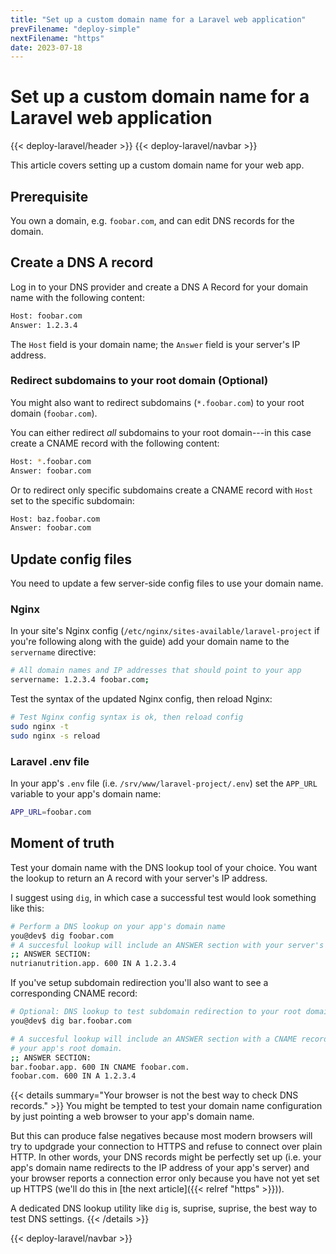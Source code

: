 ```yaml
---
title: "Set up a custom domain name for a Laravel web application"
prevFilename: "deploy-simple"
nextFilename: "https"
date: 2023-07-18
---
```



# Set up a custom domain name for a Laravel web application

{{< deploy-laravel/header >}}
{{< deploy-laravel/navbar >}}

This article covers setting up a custom domain name for your web app.

## Prerequisite

You own a domain, e.g. `foobar.com`, and can edit DNS records for the domain.

## Create a DNS A record

Log in to your DNS provider and create a DNS A Record for your domain name with the following content:

```bash
Host: foobar.com
Answer: 1.2.3.4
```

The `Host` field is your domain name; the `Answer` field is your server's IP address.

### Redirect subdomains to your root domain (Optional)

You might also want to redirect subdomains (`*.foobar.com`) to your root domain (`foobar.com`).

You can either redirect *all* subdomains to your root domain---in this case create a CNAME record with the following content:

```bash
Host: *.foobar.com
Answer: foobar.com
```

Or to redirect only specific subdomains create a CNAME record with `Host` set to the specific subdomain:

```bash
Host: baz.foobar.com
Answer: foobar.com
```

## Update config files

You need to update a few server-side config files to use your domain name.

### Nginx

In your site's Nginx config (`/etc/nginx/sites-available/laravel-project` if you're following along with the guide) add your domain name to the `servername` directive:

```bash
# All domain names and IP addresses that should point to your app
servername: 1.2.3.4 foobar.com;
```

Test the syntax of the updated Nginx config, then reload Nginx:

```bash
# Test Nginx config syntax is ok, then reload config
sudo nginx -t
sudo nginx -s reload
```

### Laravel .env file

In your app's `.env` file (i.e. `/srv/www/laravel-project/.env`) set the `APP_URL` variable to your app's domain name:

```bash
APP_URL=foobar.com
```

## Moment of truth

Test your domain name with the DNS lookup tool of your choice.
You want the lookup to return an A record with your server's IP address.

I suggest using `dig`, in which case a successful test would look something like this:

```bash
# Perform a DNS lookup on your app's domain name
you@dev$ dig foobar.com
# A succesful lookup will include an ANSWER section with your server's IP address
;; ANSWER SECTION:
nutrianutrition.app. 600 IN A 1.2.3.4
```

If you've setup subdomain redirection you'll also want to see a corresponding CNAME record:

```bash
# Optional: DNS lookup to test subdomain redirection to your root domain
you@dev$ dig bar.foobar.com

# A succesful lookup will include an ANSWER section with a CNAME record with
# your app's root domain.
;; ANSWER SECTION:
bar.foobar.app. 600 IN CNAME foobar.com.
foobar.com. 600 IN A 1.2.3.4
```

{{< details summary="Your browser is not the best way to check DNS records." >}}
You might be tempted to test your domain name configuration by just pointing a web browser to your app's domain name.

But this can produce false negatives because most modern browsers will try to updgrade your connection to HTTPS and refuse to connect over plain HTTP.
In other words, your DNS records might be perfectly set up (i.e. your app's domain name redirects to the IP address of your app's server) and your browser reports a connection error only because you have not yet set up HTTPS (we'll do this in [the next article]({{< relref "https" >}})).

A dedicated DNS lookup utility like `dig` is, suprise, suprise, the best way to test DNS settings.
{{< /details >}}

{{< deploy-laravel/navbar >}}
